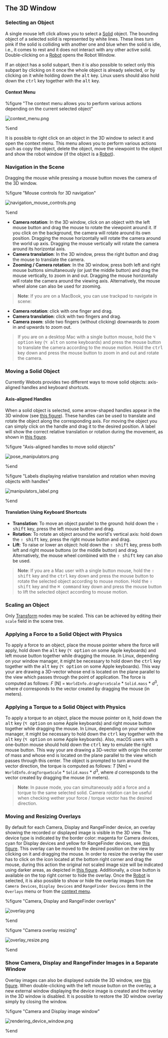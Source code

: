 ## The 3D Window

### Selecting an Object

A single mouse left click allows you to select a [Solid](../reference/solid.md) object.
The bounding object of a selected solid is represented by white lines.
These lines turn pink if the solid is colliding with another one and blue when the solid is idle, i.e., it comes to rest and it does not interact with any other active solid.
Double-clicking on a [Robot](../reference/robot.md) opens the Robot Window.

If an object has a solid subpart, then it is also possible to select only this subpart by clicking on it once the whole object is already selected, or by clicking on it while holding down the <kbd>alt</kbd> key.
Linux users should also hold down the <kbd>ctrl</kbd> key together with the <kbd>alt</kbd> key.

#### Context Menu

%figure "The context menu allows you to perform various actions depending on the current selected object"

![context_menu.png](images/context_menu.thumbnail.jpg)

%end

It is possible to right click on an object in the 3D window to select it and open the context menu.
This menu allows you to perform various actions such as copy the object, delete the object, move the viewpoint to the object and show the robot window (if the object is a [Robot](../reference/robot.md)).

### Navigation in the Scene

Dragging the mouse while pressing a mouse button moves the camera of the 3D window.

%figure "Mouse controls for 3D navigation"

![navigation_mouse_controls.png](images/navigation_mouse_controls.png)

%end

- **Camera rotation**: In the 3D window, click on an object with the left mouse button and drag the mouse to rotate the viewpoint around it.
If you click on the background, the camera will rotate around its own position.
Dragging the mouse horizontally will rotate the camera around the world up axis.
Dragging the mouse vertically will rotate the camera around its horizontal axis.
- **Camera translation**: In the 3D window, press the right button and drag the mouse to translate the camera.
- **Zooming / Camera rotation**: In the 3D window, press both left and right mouse buttons simultaneously (or just the middle button) and drag the mouse vertically, to zoom in and out.
Dragging the mouse horizontally will rotate the camera around the viewing axis.
Alternatively, the mouse wheel alone can also be used for zooming.

> **Note**: If you are on a MacBook, you can use trackpad to navigate in scene:
- **Camera rotation**: click with one finger and drag.
- **Camera translation**: click with two fingers and drag.
- **Camera zoom**: slide two fingers (without clicking) downwards to zoom in and upwards to zoom out.

> If you are on a desktop Mac with a single button mouse, hold the <kbd>⌥ option</kbd> key (<kbd>⌥ alt</kbd> on some keyboards) and press the mouse button to translate the camera according to the mouse motion.
Hold the <kbd>ctrl</kbd> key down and press the mouse button to zoom in and out and rotate the camera.

### Moving a Solid Object

Currently Webots provides two different ways to move solid objects: axis-aligned handles and keyboard shortcuts.

#### Axis-aligned Handles

When a solid object is selected, some arrow-shaped handles appear in the 3D window (see [this figure](#axis-aligned-handles-to-move-solid-objects)).
These handles can be used to translate and rotate the object along the corresponding axis.
For moving the object you can simply click on the handle and drag it to the desired position.
A label will show the correct relative translation or rotation during the movement, as shown in [this figure](#labels-displaying-relative-translation-and-rotation-when-moving-objects-with-handles).

%figure "Axis-aligned handles to move solid objects"

![pose_manipulators.png](images/pose_manipulator.png)

%end

%figure "Labels displaying relative translation and rotation when moving objects with handles"

![manipulators_label.png](images/manipulators_label.png)

%end

#### Translation Using Keyboard Shortcuts

- **Translation**: To move an object parallel to the ground: hold down the <kbd>⇧ shift</kbd> key, press the left mouse button and drag.
- **Rotation**: To rotate an object around the world's vertical axis: hold down the <kbd>⇧ shift</kbd> key, press the right mouse button and drag.
- **Lift**: To raise or lower an object: hold down the <kbd>⇧ shift</kbd> key, press both left and right mouse buttons (or the middle button) and drag.
Alternatively, the mouse wheel combined with the <kbd>⇧ shift</kbd> key can also be used.

> **Note**: If you are a Mac user with a single button mouse, hold the <kbd>⇧ shift</kbd> key and the <kbd>ctrl</kbd> key down and press the mouse button to rotate the selected object according to mouse motion.
Hold the <kbd>⇧ shift</kbd> key and the <kbd>⌘ command</kbd> key down and press the mouse button to lift the selected object according to mouse motion.

### Scaling an Object

Only [Transform](../reference/transform.md) nodes may be scaled. This can be achieved by editing their `scale` field in the scene tree.

### Applying a Force to a Solid Object with Physics

To apply a force to an object, place the mouse pointer where the force will apply, hold down the <kbd>alt</kbd> key (<kbd>⌥ option</kbd> on some Apple keyboards) and left mouse button together while dragging the mouse.
In Linux, depending on your window manager, it might be necessary to hold down the <kbd>ctrl</kbd> key together with the <kbd>alt</kbd> key (<kbd>⌥ option</kbd> on some Apple keyboards).
This way your are drawing a 3D-vector whose end is located on the plane parallel to the view which passes through the point of application.
The force is computed as follows: *F* [N] = `WorldInfo.dragForceScale` * `Solid.mass` * *d*<sup>3</sup>, where *d* corresponds to the vector created by dragging the mouse (in meters).

### Applying a Torque to a Solid Object with Physics

To apply a torque to an object, place the mouse pointer on it, hold down the <kbd>alt</kbd> key (<kbd>⌥ option</kbd> on some Apple keyboards) and right mouse button together while dragging the mouse.
In Linux, depending on your window manager, it might be necessary to hold down the <kbd>ctrl</kbd> key together with the <kbd>alt</kbd> key (<kbd>⌥ option</kbd> on some Apple keyboards).
Also, macOS users with a one-button mouse should hold down the <kbd>ctrl</kbd> key to emulate the right mouse button.
This way your are drawing a 3D-vector with origin the center of mass and whose end is located on the plane parallel to the view which passes through this center.
The object is prompted to turn around the vector direction, the torque is computed as follows: *T* [Nm] = `WorldInfo.dragTorqueScale` * `Solid.mass` * *d*<sup>3</sup>, where *d* corresponds to the vector created by dragging the mouse (in meters).

> **Note**: In pause mode, you can simultaneously add a force and a torque to the same selected solid.
Camera rotation can be useful when checking wether your force / torque vector has the desired direction.

### Moving and Resizing Overlays

By default for each Camera, Display and RangeFinder device, an overlay showing the recorded or displayed image is visible in the 3D view.
The device type is indicated by the border color: magenta for Camera devices, cyan for Display devices and yellow for RangeFinder devices, see [this figure](#camera-display-and-rangefinder-overlays).
This overlay can be moved to the desired position on the view by clicking on it and dragging the mouse.
In order to resize the overlay the user has to click on the icon located at the bottom right corner and drag the mouse, during this action the original not scaled image size will be indicated using darker areas, as depicted in [this figure](#camera-overlay-resizing).
Additionally, a close button is available on the top right corner to hide the overlay.
Once the [Robot](../reference/robot.md) is selected, it is also possible to show or hide the overlay images from the `Camera Devices`, `Display Devices` and `RangeFinder Devices` items in the `Overlays` menu or from the [context menu](#context-menu).

%figure "Camera, Display and RangeFinder overlays"

![overlay.png](images/overlay.png)

%end

%figure "Camera overlay resizing"

![overlay_resize.png](images/overlay_resize.png)

%end

### Show Camera, Display and RangeFinder Images in a Separate Window

Overlay images can also be displayed outside the 3D window, see [this figure](#camera-and-display-image-window).
When double-clicking with the left mouse button on the overlay, a new external window displaying the device image is created and the overlay in the 3D window is disabled.
It is possible to restore the 3D window overlay simply by closing the window.

%figure "Camera and Display image window"

![rendering_device_window.png](images/rendering_device_window.thumbnail.jpg)

%end

